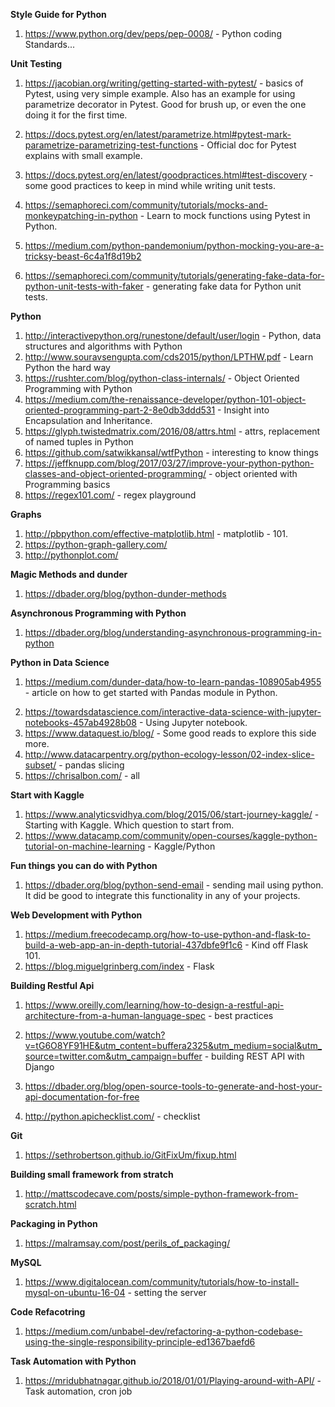 **Style Guide for Python**
1) https://www.python.org/dev/peps/pep-0008/ - Python coding Standards...

**Unit Testing**

1) https://jacobian.org/writing/getting-started-with-pytest/ - basics of Pytest, using very simple example. Also has an example
for using parametrize decorator in Pytest. Good for brush up, or even the one doing it for the first time.

2) https://docs.pytest.org/en/latest/parametrize.html#pytest-mark-parametrize-parametrizing-test-functions - Official doc 
for Pytest explains with small example.

3) https://docs.pytest.org/en/latest/goodpractices.html#test-discovery - some good practices to keep in mind while writing
unit tests.

4) https://semaphoreci.com/community/tutorials/mocks-and-monkeypatching-in-python - Learn to mock functions using Pytest in Python.

5) https://medium.com/python-pandemonium/python-mocking-you-are-a-tricksy-beast-6c4a1f8d19b2

6) https://semaphoreci.com/community/tutorials/generating-fake-data-for-python-unit-tests-with-faker - generating fake data for Python unit tests.


**Python**

1) http://interactivepython.org/runestone/default/user/login - Python, data structures and algorithms with Python
2) http://www.souravsengupta.com/cds2015/python/LPTHW.pdf -   Learn Python the hard way
3) https://rushter.com/blog/python-class-internals/ - Object Oriented Programming with Python
4) https://medium.com/the-renaissance-developer/python-101-object-oriented-programming-part-2-8e0db3ddd531 - Insight into Encapsulation and Inheritance.
5) https://glyph.twistedmatrix.com/2016/08/attrs.html - attrs, replacement of named tuples in Python
6) https://github.com/satwikkansal/wtfPython - interesting to know things
7) https://jeffknupp.com/blog/2017/03/27/improve-your-python-python-classes-and-object-oriented-programming/ - object oriented with Programming basics 
8) https://regex101.com/ - regex playground

**Graphs**
1) http://pbpython.com/effective-matplotlib.html - matplotlib - 101.
2) https://python-graph-gallery.com/
3) http://pythonplot.com/

**Magic Methods and dunder**
  1) https://dbader.org/blog/python-dunder-methods
  
**Asynchronous Programming with Python**

1) https://dbader.org/blog/understanding-asynchronous-programming-in-python 
  


**Python in Data Science**

1. https://medium.com/dunder-data/how-to-learn-pandas-108905ab4955 - article on how to get started with Pandas module in Python.
2) https://towardsdatascience.com/interactive-data-science-with-jupyter-notebooks-457ab4928b08 - Using Jupyter notebook.
3) https://www.dataquest.io/blog/ - Some good reads to explore this side more.
4) http://www.datacarpentry.org/python-ecology-lesson/02-index-slice-subset/ - pandas slicing
5) https://chrisalbon.com/ - all


**Start with Kaggle**

1) https://www.analyticsvidhya.com/blog/2015/06/start-journey-kaggle/ - Starting with Kaggle. Which question to start from.
2) https://www.datacamp.com/community/open-courses/kaggle-python-tutorial-on-machine-learning - Kaggle/Python


**Fun things you can do with Python**

1) https://dbader.org/blog/python-send-email - sending mail using python. It did be good to integrate this functionality in any of your projects. 

**Web Development with Python**

1) https://medium.freecodecamp.org/how-to-use-python-and-flask-to-build-a-web-app-an-in-depth-tutorial-437dbfe9f1c6 - Kind off Flask 101. 
2) https://blog.miguelgrinberg.com/index - Flask


**Building Restful Api**

1) https://www.oreilly.com/learning/how-to-design-a-restful-api-architecture-from-a-human-language-spec - best practices

2) https://www.youtube.com/watch?v=tG6O8YF91HE&utm_content=buffera2325&utm_medium=social&utm_source=twitter.com&utm_campaign=buffer - building REST API with Django

3) https://dbader.org/blog/open-source-tools-to-generate-and-host-your-api-documentation-for-free
4) http://python.apichecklist.com/ - checklist

**Git**

1) https://sethrobertson.github.io/GitFixUm/fixup.html

**Building small framework from stratch**

1) http://mattscodecave.com/posts/simple-python-framework-from-scratch.html

**Packaging in Python**

1) https://malramsay.com/post/perils_of_packaging/

**MySQL**
1) https://www.digitalocean.com/community/tutorials/how-to-install-mysql-on-ubuntu-16-04 - setting the server

**Code Refacotring**
1) https://medium.com/unbabel-dev/refactoring-a-python-codebase-using-the-single-responsibility-principle-ed1367baefd6 

**Task Automation with Python**
1) https://mridubhatnagar.github.io/2018/01/01/Playing-around-with-API/ - Task automation, cron job


